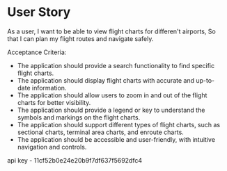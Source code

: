 

# User Story

As a user,
I want to be able to view flight charts for differen't airports,
So that I can plan my flight routes and navigate safely.

Acceptance Criteria:

- The application should provide a search functionality to find specific flight charts.
- The application should display flight charts with accurate and up-to-date information.
- The application should allow users to zoom in and out of the flight charts for better visibility.
- The application should provide a legend or key to understand the symbols and markings on the flight charts.
- The application should support different types of flight charts, such as sectional charts, terminal area charts, and enroute charts.
- The application should be accessible and user-friendly, with intuitive navigation and controls.

api key - 11cf52b0e24e20b9f7df637f5692dfc4
